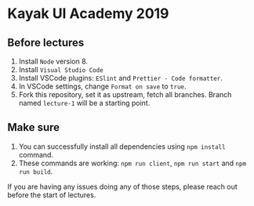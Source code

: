 # Kayak UI Academy 2019

## Before lectures

1. Install `Node` version 8.
2. Install `Visual Studio Code`
3. Install VSCode plugins: `ESlint` and `Prettier - Code formatter`.
4. In VSCode settings, change `Format on save` to `true`.
5. Fork this repository, set it as upstream, fetch all branches. Branch named `lecture-1` will be a starting point.

## Make sure

1. You can successfully install all dependencies using `npm install` command.
2. These commands are working: `npm run client`, `npm run start` and `npm run build`.

If you are having any issues doing any of those steps, please reach out before the start of lectures.
